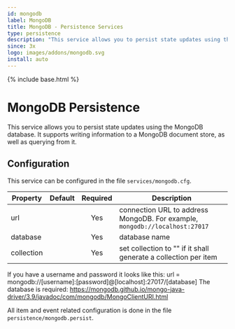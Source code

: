 ```yaml
---
id: mongodb
label: MongoDB
title: MongoDB - Persistence Services
type: persistence
description: "This service allows you to persist state updates using the MongoDB database."
since: 3x
logo: images/addons/mongodb.svg
install: auto
---
```


<!-- Attention authors: Do not edit directly. Please add your changes to the appropriate source repository -->

{% include base.html %}

<AddonLogo />

# MongoDB Persistence

This service allows you to persist state updates using the MongoDB database.
It supports writing information to a MongoDB document store, as well as querying from it.

## Configuration

This service can be configured in the file `services/mongodb.cfg`.

| Property   | Default | Required | Description                                                                  |
| ---------- | ------- | :------: | ---------------------------------------------------------------------------- |
| url        |         |   Yes    | connection URL to address MongoDB.  For example, `mongodb://localhost:27017` |
| database   |         |   Yes    | database name                                                                |
| collection |         |   Yes    | set collection to "" if it shall generate a collection per item              |

If you have a username and password it looks like this: url = mongodb://[username]:[password]@[localhost]:27017/[database]
The database is required: https://mongodb.github.io/mongo-java-driver/3.9/javadoc/com/mongodb/MongoClientURI.html

All item and event related configuration is done in the file `persistence/mongodb.persist`.

